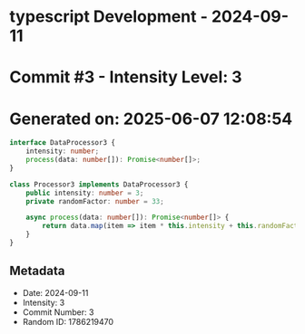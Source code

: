 ﻿# typescript Development - 2024-09-11
# Commit #3 - Intensity Level: 3
# Generated on: 2025-06-07 12:08:54
```typescript
interface DataProcessor3 {
    intensity: number;
    process(data: number[]): Promise<number[]>;
}

class Processor3 implements DataProcessor3 {
    public intensity: number = 3;
    private randomFactor: number = 33;

    async process(data: number[]): Promise<number[]> {
        return data.map(item => item * this.intensity + this.randomFactor);
    }
}
```
## Metadata
- Date: 2024-09-11
- Intensity: 3
- Commit Number: 3
- Random ID: 1786219470
